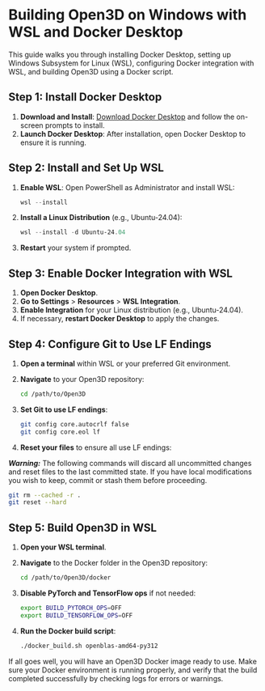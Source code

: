 # Building Open3D on Windows with WSL and Docker Desktop

This guide walks you through installing Docker Desktop, setting up Windows Subsystem for Linux (WSL), configuring Docker integration with WSL, and building Open3D using a Docker script.

## Step 1: Install Docker Desktop

1. **Download and Install**: [Download Docker Desktop](https://www.docker.com/products/docker-desktop) and follow the on-screen prompts to install.
2. **Launch Docker Desktop**: After installation, open Docker Desktop to ensure it is running.

## Step 2: Install and Set Up WSL

1. **Enable WSL**: Open PowerShell as Administrator and install WSL:

   ```powershell
   wsl --install
   ```

2. **Install a Linux Distribution** (e.g., Ubuntu-24.04):

   ```powershell
   wsl --install -d Ubuntu-24.04
   ```

3. **Restart** your system if prompted.

## Step 3: Enable Docker Integration with WSL

1. **Open Docker Desktop**.
2. **Go to Settings** > **Resources** > **WSL Integration**.
3. **Enable Integration** for your Linux distribution (e.g., Ubuntu-24.04).
4. If necessary, **restart Docker Desktop** to apply the changes.

## Step 4: Configure Git to Use LF Endings

1. **Open a terminal** within WSL or your preferred Git environment.
2. **Navigate** to your Open3D repository:

   ```bash
   cd /path/to/Open3D
   ```

3. **Set Git to use LF endings**:

   ```bash
   git config core.autocrlf false
   git config core.eol lf
   ```

4. **Reset your files** to ensure all use LF endings:

***Warning:*** The following commands will discard all uncommitted changes and reset files to the last committed state. If you have local modifications you wish to keep, commit or stash them before proceeding.

   ```bash
   git rm --cached -r .
   git reset --hard
   ```

## Step 5: Build Open3D in WSL

1. **Open your WSL terminal**.
2. **Navigate** to the Docker folder in the Open3D repository:

   ```bash
   cd /path/to/Open3D/docker
   ```

3. **Disable PyTorch and TensorFlow ops** if not needed:

   ```bash
   export BUILD_PYTORCH_OPS=OFF
   export BUILD_TENSORFLOW_OPS=OFF
   ```

4. **Run the Docker build script**:

   ```bash
   ./docker_build.sh openblas-amd64-py312
   ```

If all goes well, you will have an Open3D Docker image ready to use. Make sure your Docker environment is running properly, and verify that the build completed successfully by checking logs for errors or warnings.
